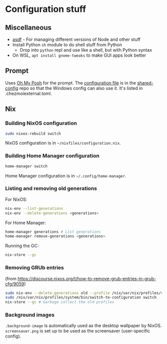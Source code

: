 # Configuration stuff

## Miscellaneous

- [asdf](https://asdf-vm.com) - For managing different versions of Node and other stuff
- Install Python `sh` module to do shell stuff from Python
  - Drop into `python` repl and use like a shell, but with Python syntax
- On WSL, `apt install gnome-tweaks` to make GUI apps look better

## Prompt

Uses [Oh My Posh](https://ohmyposh.dev/) for the prompt. The [configuration file](https://github.com/ysthakur/shared-config/blob/main/ysthakur-prompt-theme.omp.json) is in the [shared-config](https://github.com/ysthakur/shared-config) repo so that the Windows config can also use it. It's listed in .chezmoiexternal.toml.

## Nix

### Building NixOS configuration

```bash
sudo nixos-rebuild switch
```

NixOS configuration is in `~/nixfiles/configuration.nix`.

### Building Home Manager configuration

```bash
home-manager switch
```

Home Manager configuration is in `~/.config/home-manager`.

### Listing and removing old generations

For NixOS:
```bash
nix-env --list-generations
nix-env --delete-generations <generations>
```

For Home Manager:
```bash
home-manager generations # List generations
home-manager remove-generations <generations>
```

Running the GC:
```bash
nix-store --gc
```

### Removing GRUb entries

(from https://discourse.nixos.org/t/how-to-remove-grub-entries-in-grub-cfg/9059)

```bash
sudo nix-env --delete-generations old --profile /nix/var/nix/profiles/system # Mark old profiles to be deleted?
sudo /nix/var/nix/profiles/system/bin/switch-to-configuration switch
nix-store --gc # Garbage collect the old profiles
```

### Background images

`.background-image` is automatically used as the desktop wallpaper by NixOS.
`screensaver.png` is set up to be used as the screensaver (user-specific config).
